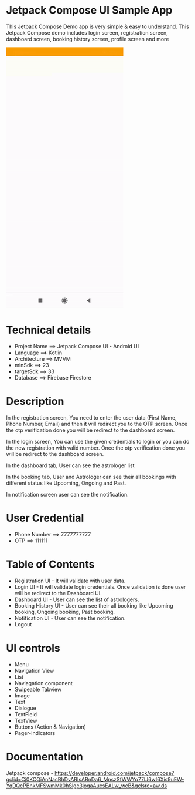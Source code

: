 # Jetpack Compose UI Sample App
This Jetpack Compose Demo app is very simple &amp; easy to understand. This Jetpack Compose demo includes login screen, registration screen, dashboard screen, booking history screen, profile screen and more

![video](/Media/Jetpack_Compose_Android.gif)


# Technical details

- Project Name  ==> Jetpack Compose UI - Android UI
- Language      ==> Kotlin
- Architecture  ==> MVVM
- minSdk        ==> 23
- targetSdk     ==> 33
- Database      ==> Firebase Firestore


# Description  

In the registration screen, You need to enter the user data (First Name, Phone Number, Email) and then it will redirect you to the OTP screen. Once the otp verification done you will be redirect to the dashboard screen.

In the login screen, You can use the given credentials to login or you can do the new registration with valid number. Once the otp verification done you will be redirect to the dashboard screen.

In the dashboard tab, User can see the astrologer list

In the booking tab, User and Astrologer can see their all bookings with different status like Upcoming, Ongoing and Past.

In notification  screen user can see the notification. 


# User Credential

- Phone Number    ==>    7777777777
- OTP             ==>    111111


# Table of Contents

- Registration UI - It will validate with user data.
- Login UI - It will validate login credentials. Once validation is done user will be redirect to the Dashboard UI.
- Dashboard UI - User can see the list of astrologers. 
- Booking History UI - User can see their all booking like Upcoming booking, Ongoing booking, Past booking.
- Notification UI -  User can see the notification.
- Logout


# UI controls 

- Menu
- Navigation View
- List
- Naviagation component
- Swipeable Tabview
- Image 
- Text
- Dialogue
- TextField
- TextView
- Buttons (Action & Navigation)
- Pager-indicators


# Documentation 
Jetpack compose - https://developer.android.com/jetpack/compose?gclid=Cj0KCQiAnNacBhDvARIsABnDa6_MnszSfWWYo77IJ6wI6Xis9uEW-YqDQcPBnkMFSwmMk0hSlgc3jogaAucsEALw_wcB&gclsrc=aw.ds

